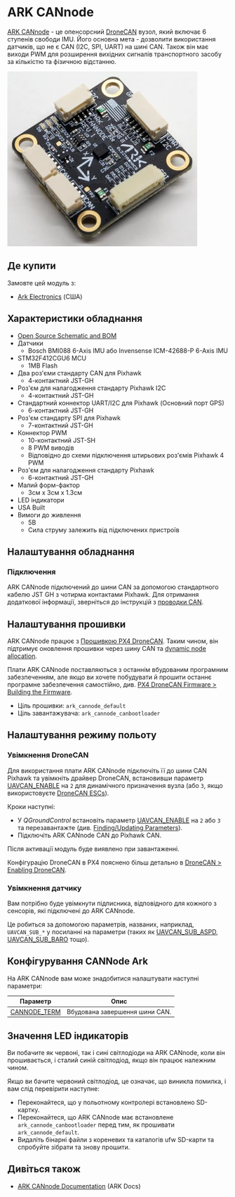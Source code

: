 # ARK CANnode

[ARK CANnode](https://arkelectron.com/product/ark-cannode/) - це опенсорсний [DroneCAN](../dronecan/index.md) вузол, який включає 6 ступенів свободи IMU. Його основна мета - дозволити використання датчиків, що не є CAN (I2C, SPI, UART) на шині CAN. Також він має виходи PWM для розширення вихідних сигналів транспортного засобу за кількістю та фізичною відстанню.

![ARK CANnode](../../assets/hardware/can_nodes/ark_cannode.jpg)

## Де купити

Замовте цей модуль з:

- [Ark Electronics](https://arkelectron.com/product/ark-cannode/) (США)

## Характеристики обладнання

- [Open Source Schematic and BOM](https://github.com/ARK-Electronics/ARK_CANNODE)
- Датчики
  - Bosch BMI088 6-Axis IMU або Invensense ICM-42688-P 6-Axis IMU
- STM32F412CGU6 MCU
  - 1MB Flash
- Два роз'єми стандарту CAN для Pixhawk
  - 4-контактний JST-GH
- Роз'єм для налагодження стандарту Pixhawk I2C
  - 4-контактний JST-GH
- Стандартний коннектор UART/I2C для Pixhawk (Основний порт GPS)
  - 6-контактний JST-GH
- Роз'єм стандарту SPI для Pixhawk
  - 7-контактний JST-GH
- Коннектор PWM
  - 10-контактний JST-SH
  - 8 PWM виводів
  - Відповідно до схеми підключення штирьових роз'ємів Pixhawk 4 PWM
- Роз'єм для налагодження стандарту Pixhawk
  - 6-контактний JST-GH
- Малий форм-фактор
  - 3см x 3см x 1.3см
- LED індикатори
- USA Built
- Вимоги до живлення
  - 5В
  - Сила струму залежить від підключених пристроїв

## Налаштування обладнання

### Підключення

ARK CANnode підключений до шини CAN за допомогою стандартного кабелю JST GH з чотирма контактами Pixhawk. Для отримання додаткової інформації, зверніться до інструкцій з [проводки CAN](../can/index.md#wiring).

## Налаштування прошивки

ARK CANnode працює з [Прошивкою PX4 DroneCAN](px4_cannode_fw.md). Таким чином, він підтримує оновлення прошивки через шину CAN та [dynamic node allocation](index.md#node-id-allocation).

Плати ARK CANnode поставляються з останнім вбудованим програмним забезпеченням, але якщо ви хочете побудувати й прошити останнє програмне забезпечення самостійно, див. [PX4 DroneCAN Firmware > Building the Firmware](px4_cannode_fw.md#building-the-firmware).

- Ціль прошивки: `ark_cannode_default`
- Ціль завантажувача: `ark_cannode_canbootloader`

## Налаштування режиму польоту

### Увімкнення DroneCAN

Для використання плати ARK CANnode підключіть її до шини CAN Pixhawk та увімкніть драйвер DroneCAN, встановивши параметр [UAVCAN_ENABLE](../advanced_config/parameter_reference.md#UAVCAN_ENABLE) на `2` для динамічного призначення вузла (або `3`, якщо використовуєте [DroneCAN ESCs](../dronecan/escs.md)).

Кроки наступні:

- У _QGroundControl_ встановіть параметр [UAVCAN_ENABLE](../advanced_config/parameter_reference.md#UAVCAN_ENABLE) на `2` або `3` та перезавантажте (див. [Finding/Updating Parameters](../advanced_config/parameters.md)).
- Підключіть ARK CANnode CAN до Pixhawk CAN.

Після активації модуль буде виявлено при завантаженні.

Конфігурацію DroneCAN в PX4 пояснено більш детально в [DroneCAN > Enabling DroneCAN](../dronecan/index.md#enabling-dronecan).

### Увімкнення датчику

Вам потрібно буде увімкнути підписника, відповідного для кожного з сенсорів, які підключені до ARK CANnode.

Це робиться за допомогою параметрів, названих, наприклад, `UAVCAN_SUB_*` у посиланні на параметри (таких як [UAVCAN_SUB_ASPD](../advanced_config/parameter_reference.md#UAVCAN_SUB_ASPD), [UAVCAN_SUB_BARO](../advanced_config/parameter_reference.md#UAVCAN_SUB_BARO) тощо).

## Конфігурування CANNode Ark

На ARK CANnode вам може знадобитися налаштувати наступні параметри:

| Параметр                                                                                        | Опис                           |
| ----------------------------------------------------------------------------------------------- | ------------------------------ |
| <a id="CANNODE_TERM"></a>[CANNODE_TERM](../advanced_config/parameter_reference.md#CANNODE_TERM) | Вбудована завершення шини CAN. |

## Значення LED індикаторів

Ви побачите як червоні, так і сині світлодіоди на ARK CANnode, коли він прошивається, і сталий синій світлодіод, якщо він працює належним чином.

Якщо ви бачите червоний світлодіод, це означає, що виникла помилка, і вам слід перевірити наступне:

- Переконайтеся, що у польотному контролері встановлено SD-картку.
- Переконайтеся, що ARK CANnode має встановлене `ark_cannode_canbootloader` перед тим, як прошивати `ark_cannode_default`.
- Видаліть бінарні файли з кореневих та каталогів ufw SD-карти та спробуйте зібрати та знову прошити.

## Дивіться також

- [ARK CANnode Documentation](https://arkelectron.gitbook.io/ark-documentation/sensors/ark-cannode) (ARK Docs)
